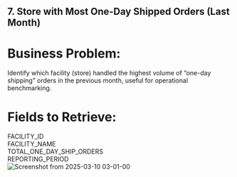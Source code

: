 ## 7. Store with Most One-Day Shipped Orders (Last Month)
# Business Problem:
Identify which facility (store) handled the highest volume of “one-day shipping” orders in the previous month, useful for operational benchmarking.
# Fields to Retrieve:
FACILITY_ID  
FACILITY_NAME  
TOTAL_ONE_DAY_SHIP_ORDERS  
REPORTING_PERIOD    
![Screenshot from 2025-03-10 03-01-00](https://github.com/user-attachments/assets/8c62add2-af14-4efe-8cbd-dd0fd056878a)
